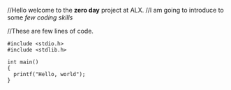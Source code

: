 //Hello welcome to the **zero day** project at ALX.
//I am going to introduce to some *few coding skills*

//These are few lines of code.

```
#include <stdio.h>
#include <stdlib.h>

int main()
{
  printf("Hello, world");
}
```